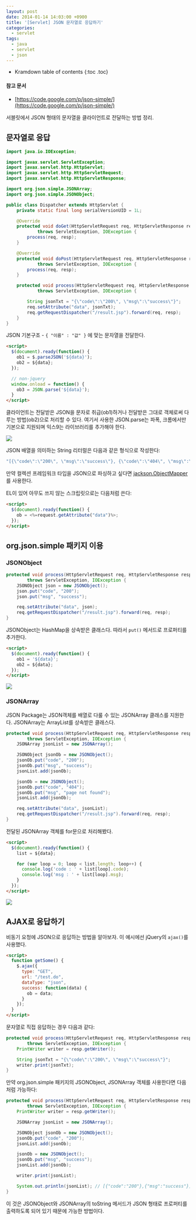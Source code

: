 ```yaml
---
layout: post
date: 2014-01-14 14:03:00 +0900
title: '[Servlet] JSON 문자열로 응답하기'
categories:
  - servlet
tags:
  - java
  - servlet
  - json
---
```


* Kramdown table of contents
{:toc .toc}

#### 참고 문서

- [https://code.google.com/p/json-simple/](https://code.google.com/p/json-simple/)

서블릿에서 JSON 형태의 문자열을 클라이언트로 전달하는 방법 정리.

## 문자열로 응답

```java
import java.io.IOException;

import javax.servlet.ServletException;
import javax.servlet.http.HttpServlet;
import javax.servlet.http.HttpServletRequest;
import javax.servlet.http.HttpServletResponse;

import org.json.simple.JSONArray;
import org.json.simple.JSONObject;

public class Dispatcher extends HttpServlet {
    private static final long serialVersionUID = 1L;

    @Override
    protected void doGet(HttpServletRequest req, HttpServletResponse resp)
            throws ServletException, IOException {
        process(req, resp);
    }

    @Override
    protected void doPost(HttpServletRequest req, HttpServletResponse resp)
            throws ServletException, IOException {
        process(req, resp);
    }

    protected void process(HttpServletRequest req, HttpServletResponse resp)
            throws ServletException, IOException {

        String jsonTxt = "{\"code\":\"200\", \"msg\":\"success\"}";
        req.setAttribute("data", jsonTxt);
        req.getRequestDispatcher("/result.jsp").forward(req, resp);
    }
}
```

JSON 기본구조 - `{ "이름" : "값" }` 에 맞는 문자열을 전달한다.

```html
<script>
  $(document).ready(function() {
    ob1 = $.parseJSON('${data}');
    ob2 = ${data};
  });

  // non-jquery
  window.onload = function() {
    ob3 = JSON.parse('${data}');
  }
</script>
```

클라이언트는 전달받은 JSON을 문자로 취급(ob1)하거나 전달받은 그대로 객체로써 다루는 방법(ob2)으로 처리할 수 있다. 여기서 사용한 JSON.parse는 파폭, 크롬에서만 기본으로 지원되며 익스9는 라이브러리를 추가해야 한다.

![](/images/response-json-1.png)

JSON 배열을 의미하는 String 리터럴은 다음과 같은 형식으로 작성한다:

```java
"[{\"code\":\"200\", \"msg\":\"success\"}, {\"code\":\"404\", \"msg\":\"page not found\"}]"
```

만약 컬렉션 프레임워크 타입을 JSON으로 파싱하고 싶다면 [jackson.ObjectMapper](http://noritersand.tistory.com/240)를 사용한다.

EL이 있어 아무도 쓰지 않는 스크립릿으로는 다음처럼 쓴다:

```html
<script>
  $(document).ready(function() {
    ob = <%=request.getAttribute("data")%>;
  });
</script>
```

## org.json.simple 패키지 이용

### JSONObject

```java
protected void process(HttpServletRequest req, HttpServletResponse resp)
        throws ServletException, IOException {
    JSONObject json = new JSONObject();
    json.put("code", "200");
    json.put("msg", "success");

    req.setAttribute("data", json);
    req.getRequestDispatcher("/result.jsp").forward(req, resp);
}
```

JSONObject는 HashMap을 상속받은 클래스다. 따라서 `put()` 메서드로 프로퍼티를 추가한다.

```html
<script>
  $(document).ready(function() {
    ob1 = '${data}';
    ob2 = ${data};
  });
</script>
```

![](/images/response-json-2.png)

### JSONArray

JSON Package는 JSON객체를 배열로 다룰 수 있는 JSONArray 클래스를 지원한다. JSONArray는 ArrayList를 상속받은 클래스다.

```java
protected void process(HttpServletRequest req, HttpServletResponse resp)
        throws ServletException, IOException {
    JSONArray jsonList = new JSONArray();

    JSONObject jsonOb = new JSONObject();
    jsonOb.put("code", "200");
    jsonOb.put("msg", "success");
    jsonList.add(jsonOb);

    jsonOb = new JSONObject();
    jsonOb.put("code", "404");
    jsonOb.put("msg", "page not found");
    jsonList.add(jsonOb);

    req.setAttribute("data", jsonList);
    req.getRequestDispatcher("/result.jsp").forward(req, resp);
}
```

전달된 JSONArray 객체를 for문으로 처리해봤다.

```html
<script>
  $(document).ready(function() {
    list = ${data};

    for (var loop = 0; loop < list.length; loop++) {
      console.log('code : ' + list[loop].code);
      console.log('msg : ' + list[loop].msg);
    }
  });
</script>
```

![](/images/response-json-3.png)

## AJAX로 응답하기

비동기 요청에 JSON으로 응답하는 방법을 알아보자. 이 예시에선 jQuery의 `ajax()`를 사용했다.

```html
<script>
  function getSome() {
    $.ajax({
      type: "GET",
      url: "/test.do",
      dataType: "json",
      success: function(data) {
        ob = data;
      }
    });
  }
</script>
```

문자열로 직접 응답하는 경우 다음과 같다:

```java
protected void process(HttpServletRequest req, HttpServletResponse resp)
        throws ServletException, IOException {
    PrintWriter writer = resp.getWriter();

    String jsonTxt = "{\"code\":\"200\", \"msg\":\"success\"}";
    writer.print(jsonTxt);
}
```

만약 org.json.simple 패키지의 JSONObject, JSONArray 객체를 사용한다면 다음처럼 가능하다:

```java
protected void process(HttpServletRequest req, HttpServletResponse resp)
        throws ServletException, IOException {
    PrintWriter writer = resp.getWriter();

    JSONArray jsonList = new JSONArray();

    JSONObject jsonOb = new JSONObject();
    jsonOb.put("code", "200");
    jsonList.add(jsonOb);

    jsonOb = new JSONObject();
    jsonOb.put("msg", "success");
    jsonList.add(jsonOb);

    writer.print(jsonList);

    System.out.println(jsonList); // [{"code":"200"},{"msg":"success"}]
}
```

이 것은 JSONObject와 JSONArray의 toString 메서드가 JSON 형태로 프로퍼티를 출력하도록 되어 있기 때문에 가능한 방법이다.
